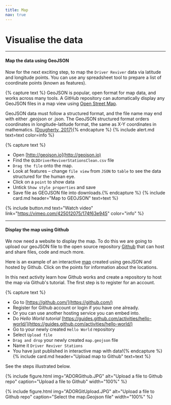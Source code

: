```yaml
---
title: Map
nav: true
---
```

# Visualise the data
----
#### Map the data using GeoJSON

Now for the next exciting step, to map the  `Driver Reviver`  data via latitude and longitude points.  You can use any spreadsheet tool to prepare a list of coordinate points (known as features).   

{% capture text %}
GeoJSON is popular, open format for map data, and works across many tools.  A GitHub repository can automatically display any GeoJSON files in a map view using [Open Street Map](https://www.openstreetmap.org).

GeoJSON data must follow a structured format, and the file name may end with either .geojson or .json. The GeoJSON structured format orders coordinates in longitude-latitude format, the same as X-Y coordinates in mathematics. [(Dougherty, 2017)](https://datavizforall.org/convert-geojson.html){% endcapture %}
{% include alert.md text=text color=info %}

{% capture text %}
- Open [http://geojson.io](http://geojson.io)
- Find the  `QLDDriverReviverStationsClean.csv` file 
- `Drag the file` onto the map.  
- Look at features – change  `file view`  from  `JSON`  to  `table`  to see the data structured for the human eye. 
- Click on a  `point`  to show data 
- Untick  `Show style properties`  and save
- Save file as GEOJSON file into downloads.{% endcapture %} {% include card.md header="Map to GEOJSON" text=text %}

{% include button.md text="Watch video" link="https://vimeo.com/425012075/174f63e945" color="info" %}

----
#### Display the map using Github

We now need a website to display the map.  To do this we are going to upload our geoJSON file to the open source repository [Github](https://github.com/) that can host and share files, code and much more.

Here is an example of an interactive [map](https://github.com/stapletonsl/ClassData2019/blob/master/OzUnis.geojson) created using geoJSON and hosted by Github. Click on the points for information about the locations.

In this next activity learn how Github works and create a repository to host the map via Github's tutorial. The first step is to register for an account.

{% capture text %}
- Go to [https://github.com/](https://github.com/)
- Register for Github account or login if you have one already. 
- Or you can use another hosting service you can embed into.
- Do *Hello World tutorial* [https://guides.github.com/activities/hello-world/](https://guides.github.com/activities/hello-world/)
- Go to your newly created  `Hello World` repository
- Select  `Upload file`
- `Drag and drop`  your newly created  `map.geojson`  file 
- Name it  `Driver Reviver Stations`
- You have just published in interactive map with data!{% endcapture %} {% include card.md header="Upload map to Github" text=text %}

See the steps illustrated below.


{% include figure.html img="ADORGithub.JPG" alt="Upload a file to Github repo" caption="Upload a file to Github" width="100%" %}


{% include figure.html img="ADORGitUpload.JPG" alt="Upload a file to Github repo" caption="Select the map.Geojson file" width="100%" %}
